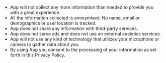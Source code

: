 
* App will not collect any more information than needed to provide you with a great experience.
* All the information collected is anonymised. No name, email or demographics or user location is tracked.
* App does not share any information with third-party services.
* App does not serve ads and does not use an external analytics services.
* App will not use any kind of technology that utilizes your microphone or camera to gather data about you.
* By using App you consent to the processing of your information as set forth in this Privacy Policy.
